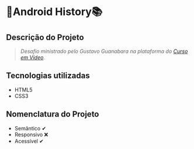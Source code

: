 # 🤖Android History📚

<h2>Descrição do Projeto</h2>

> *Desafio ministrado pelo Gustavo Guanabara na plataforma do <a href="https://www.cursoemvideo.com/" target="blank">Curso em Vídeo</a>.*

<h2>Tecnologias utilizadas</h2>

- HTML5
- CSS3

<h2>Nomenclatura do Projeto</h2>

- Semântico ✔
- Responsivo ❌
- Acessível ✔
